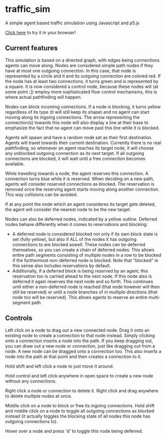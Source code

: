 # traffic_sim
A simple agent based traffic simulation using Javascript and p5.js

[Click here](https://delbon93.github.io/traffic_sim/index.html) to try it in your browser!

## Current features

This simulation is based on a directed graph, with edges being connections agents can move along. Nodes are considered
simple path nodes if they have at most one outgoing connection. In this case, that node is represented by a circle and
it and its outgoing connection are colored red.
If the node has at least two connections, it turns green and is represented by a square. It is now considered a control node, because these nodes 
will (at some point ;]) employ more sophisticated flow control mechanisms, this is where actual pathfinding will happen.

Nodes can block incoming connections. If a node is blocking, it turns yellow regardless of its type (it will still keep its
shape) and no agent can start moving along its ingoing connections. The arrow representing the connection(s) towards this node
will also display a line at their base to emphasize the fact that no agent can move past this line while it is blocked.

Agents will spawn and have a random node set as their first destination. Agents will travel towards their current
destination. Currently there is no real pathfinding, so whenever an agent reaches its target node, it will choose
any unblocked outgoing connection as its next target. If all outgoing connections are blocked, it will wait until
a free connection becomes available.

While travelling towards a node, the agent reserves this connection. A connection turns blue while it is reserved. When
deciding on a new path, agents will consider reserved connections as blocked. The reservation is removed once the
reserving agent starts moving along another connection. This way collisions can be avoided.

If at any point the node which an agent consideres its target gets deleted, the agent will consider the nearest node to
be the new target.

Nodes can also be deferred nodes, indicated by a yellow outline. Deferred nodes behave differently when it comes to
reservations and blocking:
- A deferred node is considered blocked not only if its own block state is set (fully yellow), but also if ALL of the
nodes it has outgoing connections to are blocked aswell. These nodes can be deferred themselves, so you can create
a chain of deferred nodes. This allows entire path segments consisting of multiple nodes in a row to be blocked if the
furthermost non-deferred node is blocked. Note that "blocked" in this sense also includes reservations by default.
- Additionally, if a deferred block is being reserved by an agent, this reservation too is carried ahead to the next node.
If this node also is deferred it again reserves the next node and so forth. This continues until either a non-deferred
node is reached (that node however will then still be reserved) or until a node branches of in multiple directions (that
node too will be reserved). This allows agents to reserve an entire multi-segment path


## Controls

Left click on a node to drag out a new connected node. Drag it onto an existing node to create 
a connection to that node instead.
Simply clicking onto a connection inserts a node into the path. If you keep dragging out, you can draw out
a new node or connection, just like dragging out from a node.
A new node can be dragged onto a connection too. This also inserts a node into the path at that point and
then creates a connection to it.

Hold shift and left click a node to just move it around.

Hold control and left click anywhere in open space to create a new node without any connections.

Right click a node or connection to delete it. Right click and drag anywhere to delete multiple nodes at once.

Middle click on a node to block or free its ingoing connections.
Hold shift and middle click on a node to toggle all outgoing connections as blocked instead (it actually toggles the
blocking state of all nodes this node has outgoing connections to).

Hover over a node and press 'd' to toggle this node being deferred.
